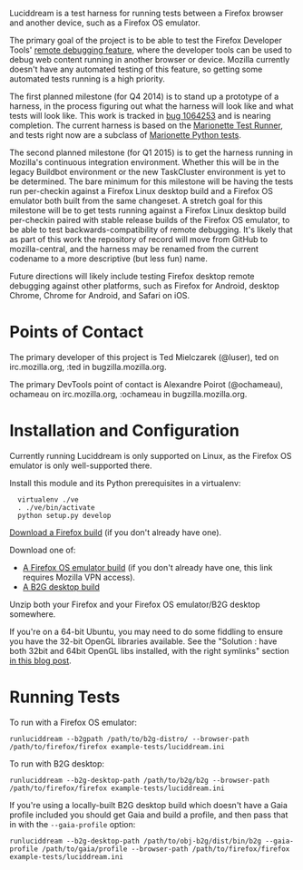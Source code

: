 Luciddream is a test harness for running tests between a Firefox browser and another device, such as a Firefox OS emulator.

The primary goal of the project is to be able to test the Firefox Developer Tools' [remote debugging feature](https://developer.mozilla.org/en-US/docs/Tools/Remote_Debugging), where the developer tools can be used to debug web content running in another browser or device. Mozilla currently doesn't have any automated testing of this feature, so getting some automated tests running is a high priority.

The first planned milestone (for Q4 2014) is to stand up a prototype of a harness, in the process figuring out what the harness will look like and what tests will look like. This work is tracked in [bug 1064253](https://bugzilla.mozilla.org/show_bug.cgi?id=1064253) and is nearing completion. The current harness is based on the [Marionette Test Runner](https://developer.mozilla.org/en-US/docs/Marionette_Test_Runner), and tests right now are a subclass of [Marionette Python tests](https://developer.mozilla.org/en-US/docs/Mozilla/QA/Marionette/Marionette_Python_Tests).

The second planned milestone (for Q1 2015) is to get the harness running in Mozilla's continuous integration environment. Whether this will be in the legacy Buildbot environment or the new TaskCluster environment is yet to be determined. The bare minimum for this milestone will be having the tests run per-checkin against a Firefox Linux desktop build and a Firefox OS emulator both built from the same changeset. A stretch goal for this milestone will be to get tests running against a Firefox Linux desktop build per-checkin paired with stable release builds of the Firefox OS emulator, to be able to test backwards-compatibility of remote debugging. It's likely that as part of this work the repository of record will move from GitHub to mozilla-central, and the harness may be renamed from the current codename to a more descriptive (but less fun) name.

Future directions will likely include testing Firefox desktop remote debugging against other platforms, such as Firefox for Android, desktop Chrome, Chrome for Android, and Safari on iOS.

Points of Contact
=================

The primary developer of this project is Ted Mielczarek (@luser), ted on irc.mozilla.org, :ted in bugzilla.mozilla.org.

The primary DevTools point of contact is Alexandre Poirot (@ochameau), ochameau on irc.mozilla.org, :ochameau in bugzilla.mozilla.org.

Installation and Configuration
==============================

Currently running Luciddream is only supported on Linux, as the Firefox OS emulator is only well-supported there.

Install this module and its Python prerequisites in a virtualenv:
```
  virtualenv ./ve
  . ./ve/bin/activate
  python setup.py develop
```

[Download a Firefox build](http://ftp.mozilla.org/pub/mozilla.org/firefox/nightly/latest-mozilla-central/) (if you don't already have one).


Download one of:
* [A Firefox OS emulator build](http://pvtbuilds.pvt.build.mozilla.org/pub/mozilla.org/b2g/tinderbox-builds/mozilla-central-emulator/) (if you don't already have one, this link requires Mozilla VPN access).
* [A B2G desktop build](http://ftp.mozilla.org/pub/mozilla.org/b2g/nightly/latest-mozilla-central/)


Unzip both your Firefox and your Firefox OS emulator/B2G desktop somewhere.

If you're on a 64-bit Ubuntu, you may need to do some fiddling to ensure you have the 32-bit OpenGL libraries available. See the "Solution : have both 32bit and 64bit OpenGL libs installed, with the right symlinks" section [in this blog post](http://rishav006.wordpress.com/2014/05/19/how-to-build-b2g-emulator-in-linux-environment/).


Running Tests
=============

To run with a Firefox OS emulator:
```
runluciddream --b2gpath /path/to/b2g-distro/ --browser-path /path/to/firefox/firefox example-tests/luciddream.ini
```

To run with B2G desktop:
```
runluciddream --b2g-desktop-path /path/to/b2g/b2g --browser-path /path/to/firefox/firefox example-tests/luciddream.ini
```

If you're using a locally-built B2G desktop build which doesn't have a Gaia profile included you should get Gaia and build a profile, and then pass that in with the `--gaia-profile` option:
```
runluciddream --b2g-desktop-path /path/to/obj-b2g/dist/bin/b2g --gaia-profile /path/to/gaia/profile --browser-path /path/to/firefox/firefox example-tests/luciddream.ini
```
